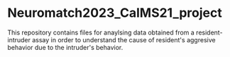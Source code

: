 # Neuromatch2023_CalMS21_project
This repository contains files for anaylsing data obtained from a resident-intruder assay in order to understand the cause of resident's aggresive behavior due to the intruder's behavior.
